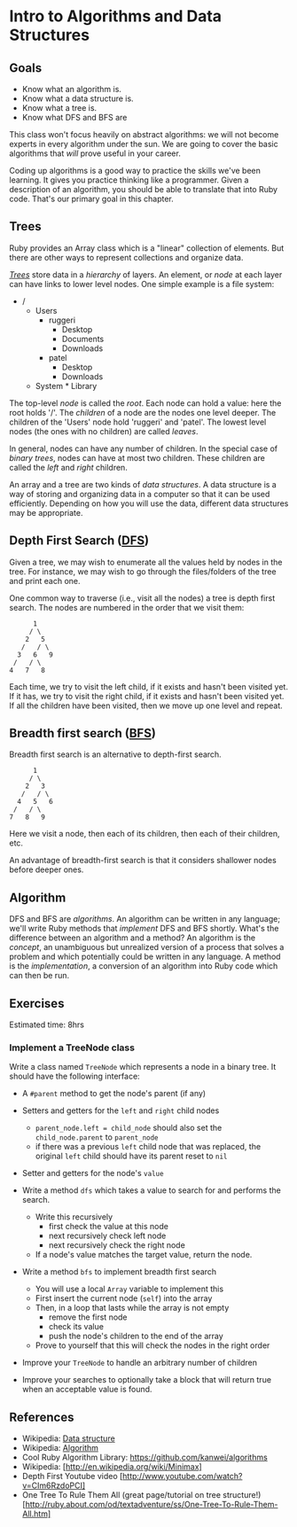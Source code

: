 # Intro to Algorithms and Data Structures

## Goals

* Know what an algorithm is.
* Know what a data structure is.
* Know what a tree is.
* Know what DFS and BFS are

This class won't focus heavily on abstract algorithms: we will not
become experts in every algorithm under the sun. We are going to cover
the basic algorithms that *will* prove useful in your career.

Coding up algorithms is a good way to practice the skills we've been
learning. It gives you practice thinking like a programmer. Given a
description of an algorithm, you should be able to translate that into
Ruby code. That's our primary goal in this chapter.

## Trees

Ruby provides an Array class which is a "linear" collection of
elements. But there are other ways to represent collections and
organize data.

[*Trees*](http://en.wikipedia.org/wiki/Tree_data_structure) store data in a *hierarchy* of layers. An element, or *node*
at each layer can have links to lower level nodes. One simple example
is a file system:

* /
    * Users
        * ruggeri
            * Desktop
            * Documents
            * Downloads
        * patel
            * Desktop
            * Downloads
  * System
        * Library

The top-level *node* is called the *root*. Each node can hold a value:
here the root holds '/'. The *children* of a node are the nodes one
level deeper. The children of the 'Users' node hold 'ruggeri' and
'patel'. The lowest level nodes (the ones with no children) are called
*leaves*.

In general, nodes can have any number of children. In the special case
of *binary trees*, nodes can have at most two children. These children
are called the *left* and *right* children.

An array and a tree are two kinds of *data structures*. A data
structure is a way of storing and organizing data in a computer so
that it can be used efficiently. Depending on how you will use the
data, different data structures may be appropriate.

## Depth First Search ([DFS](http://en.wikipedia.org/wiki/Depth-first_search))

Given a tree, we may wish to enumerate all the values held by nodes in
the tree. For instance, we may wish to go through the files/folders of
the tree and print each one.

One common way to traverse (i.e., visit all the nodes) a tree is depth
first search. The nodes are numbered in the order that we visit them:

          1
         / \
        2   5
       /   / \
      3   6   9
     /   / \
    4   7   8

Each time, we try to visit the left child, if it exists and hasn't
been visited yet. If it has, we try to visit the right child, if it
exists and hasn't been visited yet. If all the children have been
visited, then we move up one level and repeat.

## Breadth first search ([BFS](http://en.wikipedia.org/wiki/Breadth-first_search))

Breadth first search is an alternative to depth-first search.

          1
         / \
        2   3
       /   / \
      4   5   6
     /   / \
    7   8   9

Here we visit a node, then each of its children, then each of their
children, etc.

An advantage of breadth-first search is that it considers shallower
nodes before deeper ones.

## Algorithm

DFS and BFS are *algorithms*. An algorithm can be written in any
language; we'll write Ruby methods that *implement* DFS and BFS
shortly. What's the difference between an algorithm and a method? An
algorithm is the *concept*, an unambiguous but unrealized version of a 
process that solves a problem and which potentially could be written in any 
language. A method is the *implementation*, a conversion of an algorithm 
into Ruby code which can then be run.

## Exercises

Estimated time: 8hrs

### Implement a TreeNode class

Write a class named `TreeNode` which represents a node in a binary
tree. It should have the following interface:

* A `#parent` method to get the node's parent (if any)
* Setters and getters for the `left` and `right` child nodes
  * `parent_node.left = child_node` should also set the
    `child_node.parent` to `parent_node`
  * if there was a previous `left` child node that was replaced, the
    original `left` child should have its parent reset to `nil`
* Setter and getters for the node's `value`

* Write a method `dfs` which takes a value to search for and performs
  the search.
  * Write this recursively
    * first check the value at this node
    * next recursively check left node
    * next recursively check the right node
  * If a node's value matches the target value, return the node.

* Write a method `bfs` to implement breadth first search
  * You will use a local `Array` variable to implement this
  * First insert the current node (`self`) into the array
  * Then, in a loop that lasts while the array is not empty
    * remove the first node
    * check its value
    * push the node's children to the end of the array
  * Prove to yourself that this will check the nodes in the right
    order

* Improve your `TreeNode` to handle an arbitrary number of children
* Improve your searches to optionally take a block that will return
  true when an acceptable value is found.

## References

* Wikipedia: [Data structure](http://en.wikipedia.org/wiki/Data_structure)
* Wikipedia: [Algorithm](http://en.wikipedia.org/wiki/Algorithm)
* Cool Ruby Algorithm Library: https://github.com/kanwei/algorithms
* Wikipedia: [http://en.wikipedia.org/wiki/Minimax]
* Depth First Youtube video [http://www.youtube.com/watch?v=CIm6RzdoPCI]
* One Tree To Rule Them All (great page/tutorial on tree structure!) [http://ruby.about.com/od/textadventure/ss/One-Tree-To-Rule-Them-All.htm]

